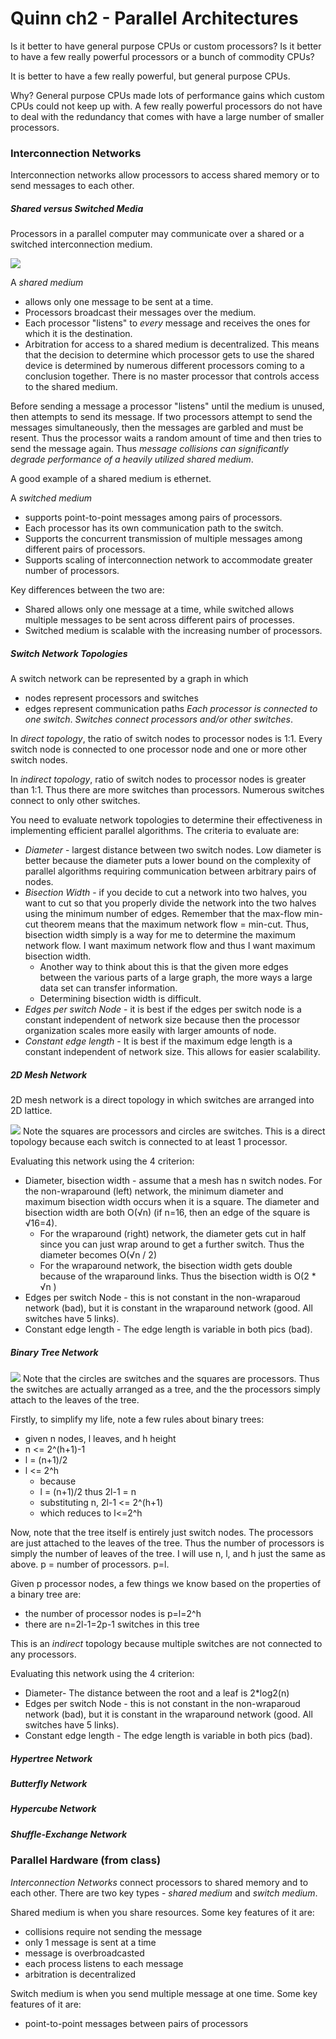 Quinn ch2 - Parallel Architectures
=============================
Is it better to have general purpose CPUs or custom processors? Is it better to have a few really powerful processors or a bunch of commodity CPUs?

It is better to have a few really powerful, but general purpose CPUs.

Why? General purpose CPUs made lots of performance gains which custom CPUs could not keep up with. A few really powerful processors do not have to deal with the redundancy that comes with have a large number of smaller processors.

### Interconnection Networks
Interconnection networks allow processors to access shared memory or to send messages to each other.

##### Shared versus Switched Media
Processors in a parallel computer may communicate over a shared or a switched interconnection medium.

![](parallel_architectures_quinn/7b0dae0b639c801267d305e81eafd070.png)

A *shared medium*
* allows only one message to be sent at a time.
* Processors broadcast their messages over the medium.
* Each processor "listens" to *every* message and receives the ones for which it is the destination.
* Arbitration for access to a shared medium is decentralized. This means that the decision to determine which processor gets to use the shared device is determined by numerous different processors coming to a conclusion together. There is no master processor that controls access to the shared medium.

Before sending a message a processor "listens" until the medium is unused, then attempts to send its message. If two processors attempt to send the messages simultaneously, then the messages are garbled and must be resent. Thus the processor waits a random amount of time and then tries to send the message again. Thus *message collisions can significantly degrade performance of a heavily utilized shared medium*.

A good example of a shared medium is ethernet.

A *switched medium*
* supports point-to-point messages among pairs of processors.
* Each processor has its own communication path to the switch.
* Supports the concurrent transmission of multiple messages among different pairs of processors.
* Supports scaling of interconnection network to accommodate greater number of processors.

Key differences between the two are:
* Shared allows only one message at a time, while switched allows multiple messages to be sent across different pairs of processes.
* Switched medium is scalable with the increasing number of processors.

##### Switch Network Topologies
A switch network can be represented by a graph in which
* nodes represent processors and switches
* edges represent communication paths
*Each processor is connected to one switch*. *Switches connect processors and/or other switches*.

In *direct topology*, the ratio of switch nodes to processor nodes is 1:1. Every switch node is connected to one processor node and one or more other switch nodes.

In *indirect topology*, ratio of switch nodes to processor nodes is greater than 1:1. Thus there are more switches than processors. Numerous switches connect to only other switches.

You need to evaluate network topologies to determine their effectiveness in implementing efficient parallel algorithms. The criteria to evaluate are:
* *Diameter* - largest distance between two switch nodes. Low diameter is better because the diameter puts a lower bound on the complexity of parallel algorithms requiring communication between arbitrary pairs of nodes.
* *Bisection Width* - if you decide to cut a network into two halves, you want to cut so that you properly divide the network into the two halves using the minimum number of edges. Remember that the max-flow min-cut theorem means that the maximum network flow = min-cut. Thus, bisection width simply is a way for me to determine the maximum network flow. I want maximum network flow and thus I want maximum bisection width.
  * Another way to think about this is that the given more edges between the various parts of a large graph, the more ways a large data set can transfer information.  
  * Determining bisection width is difficult.
* *Edges per switch Node* - it is best if the edges per switch node is a constant independent of network size because then the processor organization scales more easily with larger amounts of node.
* *Constant edge length* - It is best if the maximum edge length is a constant independent of network size. This allows for easier scalability.


##### 2D Mesh Network
2D mesh network is a direct topology in which switches are arranged into 2D lattice.

![](parallel_architectures_quinn/df7b24afbbbd9fe21aa19c8576866299.png)
Note the squares are processors and circles are switches. This is a direct topology because each switch is connected to at least 1 processor.

Evaluating this network using the 4 criterion:
* Diameter, bisection width - assume that a mesh has n switch nodes. For the non-wraparound (left) network, the minimum diameter and maximum bisection width occurs when it is a square. The diameter and bisection width are both O(√n) (if n=16, then an edge of the square is √16=4).
  * For the wraparound (right) network, the diameter gets cut in half since you can just wrap around to get a further switch. Thus the diameter becomes O(√n / 2)
  * For the wraparound network, the bisection width gets double because of the wraparound links. Thus the bisection width is O(2 * √n )
* Edges per switch Node - this is not constant in the non-wraparoud network (bad), but it is constant in the wraparound network (good. All switches have 5 links).
* Constant edge length - The edge length is variable in both pics (bad).

##### Binary Tree Network
![](parallel_architectures_quinn/0c6b05a1b822b9fb7aa4d3e15d801a2e.png)
Note that the circles are switches and the squares are processors. Thus the switches are actually arranged as a tree, and the the processors simply attach to the leaves of the tree.

Firstly, to simplify my life, note a few rules about binary trees:
* given n nodes, l leaves, and h height
* n <= 2^(h+1)-1
* l = (n+1)/2
* l <= 2^h
  * because
  * l = (n+1)/2 thus 2l-1 = n
  * substituting n, 2l-1 <= 2^(h+1)
  * which reduces to l<=2^h

Now, note that the tree itself is entirely just switch nodes. The processors are just attached to the leaves of the tree. Thus the number of processors is simply the number of leaves of the tree. I will use n, l, and h just the same as above. p = number of processors. p=l.

Given p processor nodes, a few things we know based on the properties of a binary tree are:
* the number of processor nodes is p=l=2^h
* there are n=2l-1=2p-1 switches in this tree

This is an *indirect* topology because multiple switches are not connected to any processors.  

Evaluating this network using the 4 criterion:
* Diameter- The distance between the root and a leaf is 2*log2(n)
* Edges per switch Node - this is not constant in the non-wraparoud network (bad), but it is constant in the wraparound network (good. All switches have 5 links).
* Constant edge length - The edge length is variable in both pics (bad).




##### Hypertree Network
##### Butterfly Network
##### Hypercube Network
##### Shuffle-Exchange Network

### Parallel Hardware (from class)
*Interconnection Networks* connect processors to shared memory and to each other. There are two key types - *shared medium* and *switch medium*.

Shared medium is when you share resources. Some key features of it are:
* collisions require not sending the message
* only 1 message is sent at a time
* message is overbroadcasted
* each process listens to each message
* arbitration is decentralized

Switch medium is when you send multiple message at one time. Some key features of it are:
* point-to-point messages between pairs of processors
